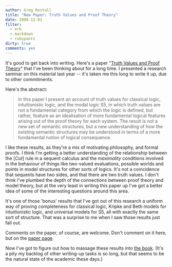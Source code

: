 ```yaml
---
author: Greg Restall
title: "New Paper: Truth Values and Proof Theory"
date: 2008-12-02
filter:
  - erb
  - markdown
  - rubypants
dirty: true
comments: yes
---
```


It's good to get back into writing.  Here's a paper "[Truth Values and Proof Theory](http://consequently.org/writing/tvpt/)" that I've been thinking about for a long time.  I presented a research seminar on this material last year -- it's taken me this long to write it up, due to other commitments.   

Here's the abstract:

>In this paper I present an account of truth values for classical logic, intuitionistic logic, and the modal logic S5, in which truth values are not a fundamental category from which the logic is defined, but rather, feature as an idealisation of more fundamental logical features arising out of the proof theory for each system.  The result is not a new set of semantic structures, but a new understanding of how the existing semantic structures may be understood in terms of a more fundamental notion of logical consequence.

I like these results, as they're a mix of motivating philosophy, and formal proofs.  I think I'm getting a better understanding of the relationship between the [*Cut*] rule in a sequent calculus and the *maximality* conditions involved in the behaviour of things like two-valued evaluations, possible worlds and points in model structures for other sorts of logics.  It's not a coincidence that sequents have two sides, and that there are two truth values.   I don't think I've plumbed the depth of the connections between proof theory and model theory, but at the very least in writing this paper up I've got a better idea of some of the interesting questions around this area.  

It's one of those 'bonus' results that I've got out of this research a uniform way of proving completeness for classical logic, Kripke and Beth models for intuitionistic logic, and universal models for S5, all with exactly the same sort of structure.  That was a surprise to me when I saw those results just fall out.

Comments on the paper, of course, are welcome.  Don't comment on it here, but on the [paper page](http://consequently.org/writing/tvpt/).

Now I've got to figure out how to massage these results into [the book](http://consequently.org/writing/ptp/).  (It's a pity my backlog of other writing-up tasks is so long, but that seems to be the natural state of the academic these days.)

